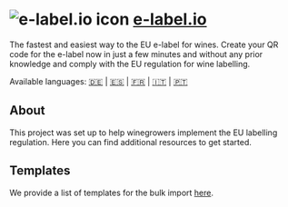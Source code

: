 # ![e-label.io icon](https://e-label.io/assets/images/favicons/e-label/favicon-32x32.png) [e-label.io](https://e-label.io)

The fastest and easiest way to the EU e-label for wines. Create your QR code for the e-label now in just a few minutes and without any prior knowledge and comply with the EU regulation for wine labelling.

Available languages: [🇩🇪](./README.de.md) | [🇪🇸](./README.es.md) | [🇫🇷](./README.fr.md) | [🇮🇹](./README.it.md) | [🇵🇹](./README.pt.md)

## About

This project was set up to help winegrowers implement the EU labelling regulation. Here you can find additional resources to get started.

## Templates

We provide a list of templates for the bulk import [here](bulk-upload-templates/en).
